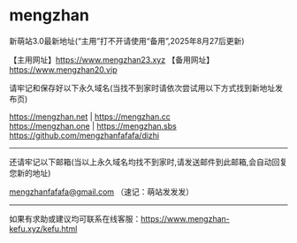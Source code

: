 # mengzhan
新萌站3.0最新地址(“主用”打不开请使用“备用”,2025年8月27后更新)

【主用网址】https://www.mengzhan23.xyz
【备用网址】https://www.mengzhan20.vip

请牢记和保存好以下永久域名(当找不到家时请依次尝试用以下方式找到新地址发布页)

https://mengzhan.net  |  https://mengzhan.cc  
https://mengzhan.one  |  https://mengzhan.sbs  
https://github.com/mengzhanfafafa/dizhi

--------------------------------------------------------------------------------
还请牢记以下邮箱(当以上永久域名均找不到家时,请发送邮件到此邮箱,会自动回复您新的地址)

mengzhanfafafa@gmail.com （速记：萌站发发发）

--------------------------------------------------------------------------------
如果有求助或建议均可联系在线客服：https://www.mengzhan-kefu.xyz/kefu.html



